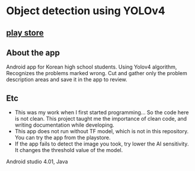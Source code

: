 # Object detection using YOLOv4

## [play store](https://play.google.com/store/apps/details?id=com.yooong.studynotefragment)

## About the app
Android app for Korean high school students. Using Yolov4 algorithm, Recognizes the problems marked wrong. Cut and gather only the problem description areas and save it in the app to review.

## Etc 
- This was my work when I first started programming... So the code here is not clean. This project taught me the importance of clean code, and writing documentation while developing.
- This app does not run without TF model, which is not in this repository. You can try the app from the playstore.
- If the app fails to detect the image you took, try lower the AI sensitivity. It changes the threshold value of the model.

Android studio 4.01, Java
